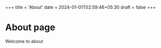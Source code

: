 +++
title = 'About'
date = 2024-01-01T02:59:46+05:30
draft = false
+++


# About page

Welcome to about